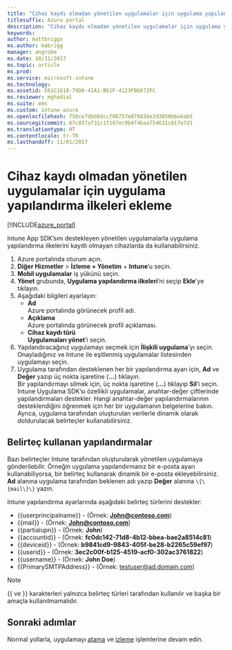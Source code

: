```yaml
---
title: "Cihaz kaydı olmadan yönetilen uygulamalar için uygulama yapılandırma ilkeleri ekleme | Microsoft Docs"
titlesuffix: Azure portal
description: "Cihaz kaydı olmadan yönetilen uygulamalar için uygulama yapılandırma ilkelerini kullanmayı öğrenin."
keywords: 
author: mattbriggs
ms.author: mabrigg
manager: angrobe
ms.date: 10/31/2017
ms.topic: article
ms.prod: 
ms.service: microsoft-intune
ms.technology: 
ms.assetid: E61C1618-79D0-41A1-B61F-4123FB6672FC
ms.reviewer: mghadial
ms.suite: ems
ms.custom: intune-azure
ms.openlocfilehash: 750ce7dbb0dccf08757e076826e2d3650b6e6ab5
ms.sourcegitcommit: 67c037af31c1f167ec9b4f4baa754631c817e7d1
ms.translationtype: HT
ms.contentlocale: tr-TR
ms.lasthandoff: 11/01/2017
---
```

# <a name="add-app-configuration-policies-for-managed-apps-without-device-enrollment"></a>Cihaz kaydı olmadan yönetilen uygulamalar için uygulama yapılandırma ilkeleri ekleme

[!INCLUDE[azure_portal](./includes/azure_portal.md)]

Intune App SDK’sını destekleyen yönetilen uygulamalarla uygulama yapılandırma ilkelerini kayıtlı olmayan cihazlarda da kullanabilirsiniz. 

1. Azure portalında oturum açın.
2. **Diğer Hizmetler** > **İzleme + Yönetim** + **Intune**’u seçin.
3. **Mobil uygulamalar** iş yükünü seçin.
4. **Yönet** grubunda, **Uygulama yapılandırma ilkeleri**’ni seçip **Ekle**’ye tıklayın.
5. Aşağıdaki bilgileri ayarlayın:
    - **Ad**  
      Azure portalında görünecek profil adı.
    - **Açıklama**  
      Azure portalında görünecek profil açıklaması.
    - **Cihaz kaydı türü**  
      **Uygulamaları yönet**’i seçin.
6. Yapılandıracağınız uygulamayı seçmek için **İlişkili uygulama**’yı seçin. Onayladığınız ve Intune ile eşitlenmiş uygulamalar listesinden uygulamayı seçin.
7. Uygulama tarafından desteklenen her bir yapılandırma ayarı için, **Ad** ve **Değer** yazıp üç nokta işaretine (**…**) tıklayın.  
    Bir yapılandırmayı silmek için, üç nokta işaretine (**…**) tıklayıp **Sil**’i seçin.  
    Intune Uygulama SDK’sı özellikli uygulamalar, anahtar-değer çiftlerinde yapılandırmaları destekler. Hangi anahtar-değer yapılandırmalarının desteklendiğini öğrenmek için her bir uygulamanın belgelerine bakın.  
    Ayrıca, uygulama tarafından oluşturulan verilerle dinamik olarak doldurulacak belirteçler kullanabilirsiniz.

## <a name="configuration-values-using-tokens"></a>Belirteç kullanan yapılandırmalar

Bazı belirteçler Intune tarafından oluşturularak yönetilen uygulamaya gönderilebilir. Örneğin uygulama yapılandırmanız bir e-posta ayarı kullanabiliyorsa, bir belirteç kullanarak dinamik bir e-posta ekleyebilirsiniz. **Ad** alanına uygulama tarafından beklenen adı yazıp **Değer** alanına `\{\{mail\}\}` yazın.

Intune yapılandırma ayarlarında aşağıdaki belirteç türlerini destekler:

- \{\{userprincipalname\}\} - (Örnek: **John@contoso.com**)
- \{\{mail\}\} - (Örnek: **John@contoso.com**)
- \{\{partialupn\}\} - (Örnek: **John**)
- \{\{accountid\}\} - (Örnek: **fc0dc142-71d8-4b12-bbea-bae2a8514c81**)
- \{\{deviceid\}\} - (Örnek: **b9841cd9-9843-405f-be28-b2265c59ef97**)
- \{\{userid\}\} - (Örnek: **3ec2c00f-b125-4519-acf0-302ac3761822**)
- \{\{username\}\} - (Örnek: **John Doe**)
- \{\{PrimarySMTPAddress\}\} - (Örnek: testuser@ad.domain.com) 


> [!Note]  
> \{\{ ve \}\} karakterleri yalnızca belirteç türleri tarafından kullanılır ve başka bir amaçla kullanılmamalıdır.

## <a name="next-steps"></a>Sonraki adımlar

Normal yollarla, uygulamayı [atama](apps-deploy.md) ve [izleme](apps-monitor.md) işlemlerine devam edin.